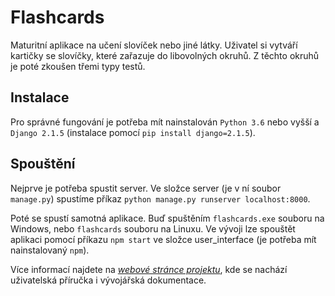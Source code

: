 # Flashcards

Maturitní aplikace na učení slovíček nebo jiné látky.
Uživatel si vytváří kartičky se slovíčky, které zařazuje do libovolných okruhů. Z těchto okruhů je poté zkoušen třemi typy testů.

## Instalace

Pro správné fungování je potřeba mít nainstalován `Python 3.6` nebo vyšší a `Django 2.1.5` (instalace pomocí `pip install django=2.1.5`).

## Spouštění

Nejprve je potřeba spustit server. Ve složce server (je v ní soubor `manage.py`) spustíme příkaz `python manage.py runserver localhost:8000`.

Poté se spustí samotná aplikace. Buď spuštěním `flashcards.exe` souboru na Windows, nebo `flashcards` souboru na Linuxu. Ve vývoji lze spouštět aplikaci pomocí příkazu `npm start` ve složce user_interface (je potřeba mít nainstalovaný `npm`).

Více informací najdete na [*webové stránce projektu*](https://jakubrada.github.io/Flashcards/index.html), kde se nachází uživatelská příručka i vývojářská dokumentace.
